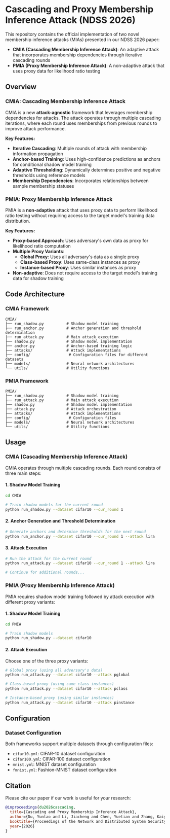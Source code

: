 # Cascading and Proxy Membership Inference Attack (NDSS 2026)

This repository contains the official implementation of two novel membership inference attacks (MIAs) presented in our NDSS 2026 paper:

- **CMIA (Cascading Membership Inference Attack)**: An adaptive attack that incorporates membership dependencies through iterative cascading rounds
- **PMIA (Proxy Membership Inference Attack)**: A non-adaptive attack that uses proxy data for likelihood ratio testing

## Overview

### CMIA: Cascading Membership Inference Attack

CMIA is a new **attack-agnostic** framework that leverages membership dependencies for attacks. The attack operates through multiple cascading iterations, where each round uses memberships from previous rounds to improve attack performance.

**Key Features:**
- **Iterative Cascading**: Multiple rounds of attack with membership information propagation
- **Anchor-based Training**: Uses high-confidence predictions as anchors for conditional shadow model training
- **Adaptive Thresholding**: Dynamically determines positive and negative thresholds using reference models
- **Membership Dependencies**: Incorporates relationships between sample membership statuses

### PMIA: Proxy Membership Inference Attack

PMIA is a **non-adaptive** attack that uses proxy data to perform likelihood ratio testing without requiring access to the target model's training data distribution.

**Key Features:**
- **Proxy-based Approach**: Uses adversary's own data as proxy for likelihood ratio computation
- **Multiple Proxy Variants**: 
  - **Global Proxy**: Uses all adversary's data as a single proxy
  - **Class-based Proxy**: Uses same-class instances as proxy
  - **Instance-based Proxy**: Uses similar instances as proxy
- **Non-adaptive**: Does not require access to the target model's training data for shadow training

## Code Architecture

### CMIA Framework

```
CMIA/
├── run_shadow.py          # Shadow model training
├── run_anchor.py          # Anchor generation and threshold determination
├── run_attack.py          # Main attack execution
├── shadow.py              # Shadow model implementation
├── anchor.py              # Anchor-based training logic
├── attacks/               # Attack implementations
├── config/                 # Configuration files for different datasets
├── models/                # Neural network architectures
└── utils/                 # Utility functions
```

### PMIA Framework

```
PMIA/
├── run_shadow.py          # Shadow model training
├── run_attack.py          # Main attack execution
├── shadow.py              # Shadow model implementation
├── attack.py              # Attack orchestration
├── attacks/               # Attack implementations
├── config/                 # Configuration files
├── models/                # Neural network architectures
└── utils/                 # Utility functions
```

## Usage

### CMIA (Cascading Membership Inference Attack)

CMIA operates through multiple cascading rounds. Each round consists of three main steps:

#### 1. Shadow Model Training

```bash
cd CMIA

# Train shadow models for the current round
python run_shadow.py --dataset cifar10 --cur_round 1
```

#### 2. Anchor Generation and Threshold Determination

```bash
# Generate anchors and determine thresholds for the next round
python run_anchor.py --dataset cifar10 --cur_round 1 --attack lira
```

#### 3. Attack Execution

```bash
# Run the attack for the current round
python run_attack.py --dataset cifar10 --cur_round 1 --attack lira

# Continue for additional rounds...
```


### PMIA (Proxy Membership Inference Attack)

PMIA requires shadow model training followed by attack execution with different proxy variants:

#### 1. Shadow Model Training

```bash
cd PMIA

# Train shadow models
python run_shadow.py --dataset cifar10
```

#### 2. Attack Execution

Choose one of the three proxy variants:

```bash
# Global proxy (using all adversary's data)
python run_attack.py --dataset cifar10 --attack pglobal

# Class-based proxy (using same class instances)
python run_attack.py --dataset cifar10 --attack pclass

# Instance-based proxy (using similar instances)
python run_attack.py --dataset cifar10 --attack pinstance
```

## Configuration

### Dataset Configuration

Both frameworks support multiple datasets through configuration files:

- `cifar10.yml`: CIFAR-10 dataset configuration
- `cifar100.yml`: CIFAR-100 dataset configuration
- `mnist.yml`: MNIST dataset configuration
- `fmnist.yml`: Fashion-MNIST dataset configuration


## Citation

Please cite our paper if our work is useful for your research:

```bibtex
@inproceedings{du2026cascading,
  title={Cascading and Proxy Membership Inference Attack},
  author={Du, Yuntao and Li, Jiacheng and Chen, Yuetian and Zhang, Kaiyuan and Yuan, Zhizhen and Xiao, Hanshen and Ribeiro, Bruno and Li, Ninghui},
  booktitle={Proceedings of the Network and Distributed System Security Symposium (NDSS)},
  year={2026}
}
```
